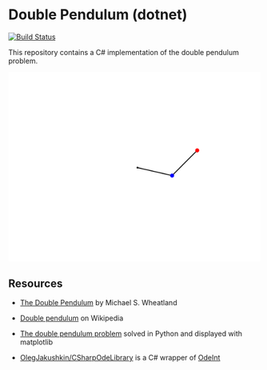 # Double Pendulum (dotnet)

[![Build Status](https://dev.azure.com/swharden/swharden/_apis/build/status/swharden.double-pendulum-dotnet?branchName=main)](https://dev.azure.com/swharden/swharden/_build/latest?definitionId=23&branchName=main)

This repository contains a C# implementation of the double pendulum problem.

![](dev/double-pendulum.gif)

## Resources

* [The Double Pendulum](http://www.physics.usyd.edu.au/~wheat/dpend_html/) by Michael S. Wheatland

* [Double pendulum](https://en.wikipedia.org/wiki/Double_pendulum) on Wikipedia

* [The double pendulum problem](https://matplotlib.org/stable/gallery/animation/double_pendulum.html#sphx-glr-gallery-animation-double-pendulum-py) solved in Python and displayed with matplotlib

* [OlegJakushkin/CSharpOdeLibrary](https://github.com/OlegJakushkin/CSharpOdeLibrary) is a C# wrapper of [OdeInt](https://github.com/headmyshoulder/odeint-v2)
